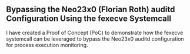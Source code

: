 ## Bypassing the Neo23x0 (Florian Roth) auditd Configuration Using the fexecve Systemcall

I have created a Proof of Concept (PoC) to demonstrate how the fexecve systemcall can be leveraged to bypass the Neo23x0 auditd configuration for process execution monitoring.